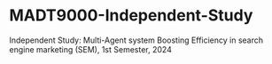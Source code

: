 # MADT9000-Independent-Study
Independent Study: Multi-Agent system Boosting Efficiency in search engine marketing (SEM), 1st Semester, 2024
